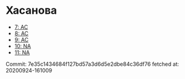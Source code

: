 # Хасанова
- [7: AC](7.md)
- [8: AC](8.md)
- [9: AC](9.md)
- [10: NA](10.md)
- [11: NA](11.md)

Commit: 7e35c1434684f127bd57a3d6d5e2dbe84c36df76
 fetched at: 20200924-161009
